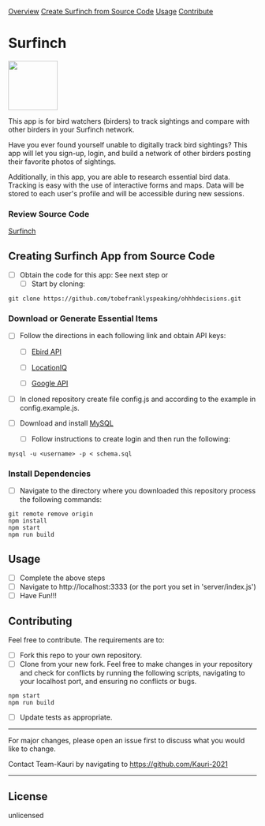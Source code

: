 
[Overview](#surfinch)
[Create Surfinch from Source Code](#creating-surfinch-app-from-source-code)
[Usage](#usage)
[Contribute](#contributing)



# Surfinch

<img  src="https://i.imgur.com/6pDMm0T.png"  width="100"  height="auto">



This app is for bird watchers (birders) to track sightings and compare with other birders in your Surfinch network.

Have you ever found yourself unable to digitally track bird sightings? This app will let you sign-up, login, and build a network of other birders posting their favorite photos of sightings.

Additionally, in this app, you are able to research essential bird data. Tracking is easy with the use of interactive forms and maps. Data will be stored to each user's profile and will be accessible during new sessions.

  ### Review Source Code
  [Surfinch](https://github.com/Kauri-2021/Surfinch)

## Creating Surfinch App from Source Code

- [ ] Obtain the code for this app: See next step or
	- [ ] Start by cloning:
```
git clone https://github.com/tobefranklyspeaking/ohhhdecisions.git
```


### Download or Generate Essential Items

- [ ] Follow the directions in each following link and obtain API keys:

	- [ ] [Ebird API](https://documenter.getpostman.com/view/664302/S1ENwy59)

	- [ ] [LocationIQ](https://us1.locationiq.com/)

	- [ ] [Google API](https://developers.google.com/identity/protocols/oauth2)

- [ ] In cloned repository create file config.js and according to the example in config.example.js.

- [ ] Download and install [MySQL](https://www.mysql.com/downloads/)
	- [ ] Follow instructions to create login and then run the following:

```
mysql -u <username> -p < schema.sql
```

### Install Dependencies

- [ ] Navigate to the directory where you downloaded this repository process the following commands:

```
git remote remove origin
npm install
npm start
npm run build
```

## Usage
- [ ] Complete the above steps
- [ ] Navigate to http://localhost:3333 (or the port you set in 'server/index.js')
- [ ] Have Fun!!!

## Contributing

Feel free to contribute. The requirements are to:
- [ ] Fork this repo to your own repository.
- [ ] Clone from your new fork.
Feel free to make changes in your repository and check for conflicts by running the following scripts, navigating to your localhost port, and ensuring no conflicts or bugs.

```
npm start
npm run build
```
- [ ] Update tests as appropriate.

---
For major changes, please open an issue first to discuss what you would like to change.

Contact Team-Kauri by navigating to https://github.com/Kauri-2021

---

## License

unlicensed